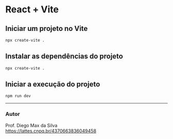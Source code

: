 # React + Vite

## Iniciar um projeto no Vite

```bash
npx create-vite .
```

## Instalar as dependências do projeto

```bash
npx create-vite .
```

## Iniciar a execução do projeto

```bash
npm run dev
```

<hr>

### Autor
Prof. Diego Max da Silva<br>
https://lattes.cnpq.br/4370663836049458
